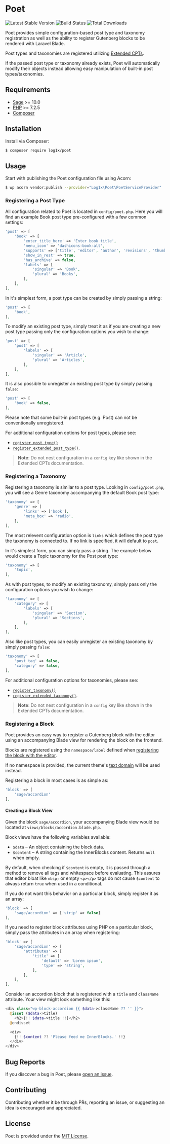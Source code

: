 # Poet

![Latest Stable Version](https://img.shields.io/packagist/v/log1x/poet?style=flat-square)
![Build Status](https://img.shields.io/circleci/build/github/Log1x/poet?style=flat-square)
![Total Downloads](https://img.shields.io/packagist/dt/log1x/poet?style=flat-square)

Poet provides simple configuration-based post type and taxonomy registration as well as the ability to register Gutenberg blocks to be rendered with Laravel Blade.

Post types and taxonomies are registered utilizing [Extended CPTs](https://github.com/johnbillion/extended-cpts).

If the passed post type or taxonomy already exists, Poet will automatically modify their objects instead allowing easy manipulation of built-in post types/taxonomies.

## Requirements

- [Sage](https://github.com/roots/sage) >= 10.0
- [PHP](https://secure.php.net/manual/en/install.php) >= 7.2.5
- [Composer](https://getcomposer.org/download/)

## Installation

Install via Composer:

```bash
$ composer require log1x/poet
```

## Usage

Start with publishing the Poet configuration file using Acorn:

```bash
$ wp acorn vendor:publish --provider="Log1x\Poet\PoetServiceProvider"
```

### Registering a Post Type

All configuration related to Poet is located in `config/poet.php`. Here you will find an example Book post type pre-configured with a few common settings:

```php
'post' => [
    'book' => [
        'enter_title_here' => 'Enter book title',
        'menu_icon' => 'dashicons-book-alt',
        'supports' => ['title', 'editor', 'author', 'revisions', 'thumbnail'],
        'show_in_rest' => true,
        'has_archive' => false,
        'labels' => [
            'singular' => 'Book',
            'plural' => 'Books',
        ],
    ],
],
```

In it's simplest form, a post type can be created by simply passing a string:

```php
'post' => [
    'book',
],
```

To modify an existing post type, simply treat it as if you are creating a new post type passing only the configuration options you wish to change:

```php
'post' => [
    'post' => [
        'labels' => [
            'singular' => 'Article',
            'plural' => 'Articles',
        ],
    ],
],
```

It is also possible to unregister an existing post type by simply passing `false`:

```php
'post' => [
    'book' => false,
],
```

Please note that some built-in post types (e.g. Post) can not be conventionally unregistered.

For additional configuration options for post types, please see:

- [`register_post_type()`](https://developer.wordpress.org/reference/functions/register_post_type/)
- [`register_extended_post_type()`](https://github.com/johnbillion/extended-cpts/wiki/Registering-Post-Types).

> **Note**: Do not nest configuration in a `config` key like shown in the Extended CPTs documentation.

### Registering a Taxonomy

Registering a taxonomy is similar to a post type. Looking in `config/poet.php`, you will see a Genre taxonomy accompanying the default Book post type:

```php
'taxonomy' => [
    'genre' => [
        'links' => ['book'],
        'meta_box' => 'radio',
    ],
],
```

The most relevent configuration option is `links` which defines the post type the taxonomy is connected to. If no link is specified, it will default to `post`.

In it's simplest form, you can simply pass a string. The example below would create a Topic taxonomy for the Post post type:

```php
'taxonomy' => [
    'topic',
],
```

As with post types, to modify an existing taxonomy, simply pass only the configuration options you wish to change:

```php
'taxonomy' => [
    'category' => [
        'labels' => [
            'singular' => 'Section',
            'plural' => 'Sections',
        ],
    ],
],
```

Also like post types, you can easily unregister an existing taxonomy by simply passing `false`:

```php
'taxonomy' => [
    'post_tag' => false,
    'category' => false,
],
```

For additional configuration options for taxonomies, please see:

- [`register_taxonomy()`](https://codex.wordpress.org/Function_Reference/register_taxonomy)
- [`register_extended_taxonomy()`](https://github.com/johnbillion/extended-cpts/wiki/Registering-taxonomies).

> **Note**: Do not nest configuration in a `config` key like shown in the Extended CPTs documentation.

### Registering a Block

Poet provides an easy way to register a Gutenberg block with the editor using an accompanying Blade view for rendering the block on the frontend.

Blocks are registered using the `namespace/label` defined when [registering the block with the editor](https://developer.wordpress.org/block-editor/developers/block-api/block-registration/#registerblocktype).

If no namespace is provided, the current theme's [text domain](https://developer.wordpress.org/themes/functionality/internationalization/#loading-text-domain) will be used instead.

Registering a block in most cases is as simple as:

```php
'block' => [
    'sage/accordion'
],
```

#### Creating a Block View

Given the block `sage/accordion`, your accompanying Blade view would be located at `views/blocks/accordion.blade.php`.

Block views have the following variables available:

- `$data` – An object containing the block data.
- `$content` – A string containing the InnerBlocks content. Returns `null` when empty.

By default, when checking if `$content` is empty, it is passed through a method to remove all tags and whitespace before evaluating. This assures that editor bloat like `nbsp;` or empty `<p></p>` tags do not cause `$content` to always return `true` when used in a conditional.

If you do not want this behavior on a particular block, simply register it as an array:

```php
'block' => [
    'sage/accordion' => ['strip' => false]
],
```

If you need to register block attributes using PHP on a particular block, simply pass the attributes in an array when registering:

```php
'block' => [
    'sage/accordion' => [
        'attributes' => [
            'title' => [
                'default' => 'Lorem ipsum',
                'type' => 'string',
            ],
        ],
    ],
],
```

Consider an accordion block that is registered with a `title` and `className` attribute. Your view might look something like this:

```php
<div class="wp-block-accordion {{ $data->className ?? '' }}">
  @isset ($data->title)
    <h2>{!! $data->title !!}</h2>
  @endisset

  <div>
    {!! $content ?? 'Please feed me InnerBlocks.' !!}
  </div>
</div>
```

## Bug Reports

If you discover a bug in Poet, please [open an issue](https://github.com/log1x/poet/issues).

## Contributing

Contributing whether it be through PRs, reporting an issue, or suggesting an idea is encouraged and appreciated.

## License

Poet is provided under the [MIT License](https://github.com/log1x/poet/blob/master/LICENSE.md).
